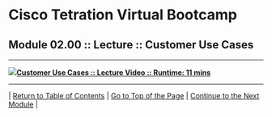 # Cisco Tetration Virtual Bootcamp
  
## Module 02.00 :: Lecture :: Customer Use Cases

---
<a href="https://deftcon-tetration-virtual-bootcamp.s3.us-east-2.amazonaws.com/lectures/Module_02.00__Lecture__Customer_Use_Cases.mp4" style="font-weight:bold"><img src="https://tetration.guru/bootcamp/diagrams/images/video_icon_small.png">Customer Use Cases :: Lecture Video :: Runtime: 11 mins</a>  
  
---  
  
| [Return to Table of Contents](https://tetration.guru/bootcamp/) | [Go to Top of the Page](README.md) | [Continue to the Next Module](../module_03/) |